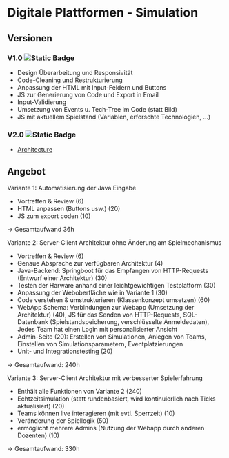 # Digitale Plattformen - Simulation

## Versionen

### V1.0 ![Static Badge](https://img.shields.io/badge/Status-Umgesetzt-green)


- Design Überarbeitung und Responsivität
- Code-Cleaning und Restrukturierung
- Anpassung der HTML mit Input-Feldern und Buttons
- JS zur Generierung von Code und Export in Email
- Input-Validierung
- Umsetzung von Events u. Tech-Tree im Code (statt Bild)
- JS mit aktuellem Spielstand (Variablen, erforschte Technologien, ...)

### V2.0 ![Static Badge](https://img.shields.io/badge/Status-Entwurf-yellow)

- [Architecture](https://github.com/finitearth/platformsimulator/blob/main/Architecture.pdf)

## Angebot

Variante 1: Automatisierung der Java Eingabe

- Vortreffen & Review (6)
- HTML anpassen (Buttons usw.) (20)
- JS zum export coden (10)

→ Gesamtaufwand 36h

Variante 2: Server-Client Architektur ohne Änderung am Spielmechanismus

- Vortreffen & Review (6)
- Genaue Absprache zur verfügbaren Architektur (4)
- Java-Backend: Springboot für das Empfangen von HTTP-Requests (Entwurf einer Architektur) (30)
- Testen der Harware anhand einer leichtgewichtigen Testplatform (30)
- Anpassung der Weboberfläche wie in Variante 1 (30)
- Code verstehen & umstrukturieren (Klassenkonzept umsetzen) (60)
- WebApp Schema: Verbindungen zur Webapp (Umsetzung der Architektur) (40), JS für das Senden von HTTP-Requests, SQL-Datenbank (Spielstandspeicherung, verschlüsselte Anmeldedaten), Jedes Team hat einen Login mit personalisierter Ansicht
- Admin-Seite (20): Erstellen von Simulationen, Anlegen von Teams, Einstellen von Simulationsparametern, Eventplatzierungen
- Unit- und Integrationstesting (20)

→ Gesamtaufwand: 240h

Variante 3: Server-Client Architektur mit verbesserter Spielerfahrung
- Enthält alle Funktionen von Variante 2 (240)
- Echtzeitsimulation (statt rundenbasiert, wird kontinuierlich nach Ticks aktualisiert) (20)
- Teams können live interagieren (mit evtl. Sperrzeit) (10)
- Veränderung der Spiellogik (50)
- ermöglicht mehrere Admins (Nutzung der Webapp durch anderen Dozenten) (10)

→ Gesamtaufwand: 330h
